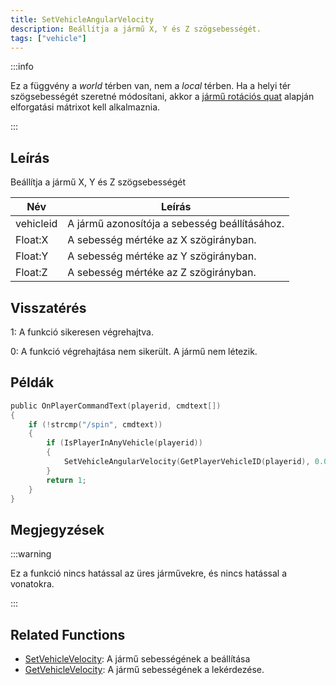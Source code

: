```yaml
---
title: SetVehicleAngularVelocity
description: Beállítja a jármű X, Y és Z szögsebességét.
tags: ["vehicle"]
---
```


<VersionWarn version='SA-MP 0.3b' />

:::info

Ez a függvény a _world_ térben van, nem a _local_ térben. Ha a helyi tér szögsebességét szeretné módosítani, akkor a [jármű rotációs quat](GetVehicleRotationQuat) alapján elforgatási mátrixot kell alkalmaznia.

:::

## Leírás

Beállítja a jármű X, Y és Z szögsebességét

| Név       | Leírás                                              |
| --------- | --------------------------------------------------- |
| vehicleid | A jármű azonosítója a sebesség beállításához.       |
| Float:X   | A sebesség mértéke az X szögirányban.               |
| Float:Y   | A sebesség mértéke az Y szögirányban.               |
| Float:Z   | A sebesség mértéke az Z szögirányban.               |

## Visszatérés

1: A funkció sikeresen végrehajtva.

0: A funkció végrehajtása nem sikerült. A jármű nem létezik.

## Példák

```c
public OnPlayerCommandText(playerid, cmdtext[])
{
    if (!strcmp("/spin", cmdtext))
    {
        if (IsPlayerInAnyVehicle(playerid))
        {
            SetVehicleAngularVelocity(GetPlayerVehicleID(playerid), 0.0, 0.0, 2.0);
        }
        return 1;
    }
}
```

## Megjegyzések

:::warning

Ez a funkció nincs hatással az üres járművekre, és nincs hatással a vonatokra.

:::

## Related Functions

- [SetVehicleVelocity](SetVehicleVelocity): A jármű sebességének a beállítása
- [GetVehicleVelocity](GetVehicleVelocity): A jármű sebességének a lekérdezése.
